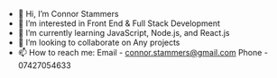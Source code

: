 - 👋 Hi, I’m Connor Stammers
- 👀 I’m interested in Front End & Full Stack Development
- 🌱 I’m currently learning JavaScript, Node.js, and React.js
- 💞️ I’m looking to collaborate on Any projects
- 📫 How to reach me: Email - connor.stammers@gmail.com  Phone - 07427054633

<!---
CStammers/CStammers is a ✨ special ✨ repository because its `README.md` (this file) appears on your GitHub profile.
You can click the Preview link to take a look at your changes.
--->
